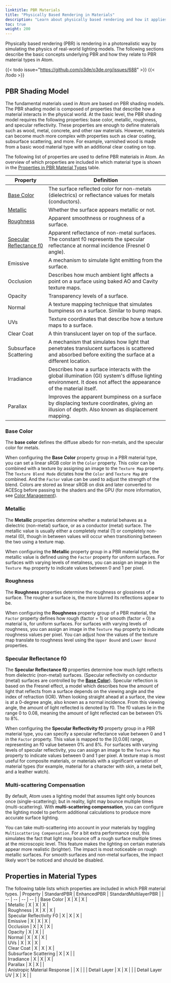 ```yaml
---
linktitle: PBR Materials
title: "Physically Based Rendering in Materials"
description: "Learn about physically based rendering and how it applies to materials in Atom."
toc: true
weight: 200
---  
```


Physically based rendering (PBR) is rendering in a photorealistic way by simulating the physics of real-world lighting models. The following sections describe the basic concepts underlying PBR and how they relate to PBR material types in Atom.

{{< todo issue="https://github.com/o3de/o3de.org/issues/688" >}}
{{< /todo >}}

## PBR Shading Model

The fundamental materials used in Atom are based on PBR shading models. The PBR shading model is composed of properties that describe how a material interacts in the physical world. At the basic level, the PBR shading model requires the following properties: base color, metallic, roughness, and specular reflectivity. These properties are enough to define materials such as wood, metal, concrete, and other raw materials. However, materials can become much more complex with properties such as clear coating, subsurface scattering, and more. For example, varnished wood is made from a basic wood material type with an additional clear coating on top.  

The following list of properties are used to define PBR materials in Atom. An overview of which properties are included in which material type is shown in the [Properties in PBR Material Types](#properties-in-pbr-material-types) table. 

| Property | Definition |
| - | - |
| [Base Color](#base-color) | The surface reflected color for non-metals (dielectrics) or reflectance values for metals (conductors). |
| [Metallic](#metallic) | Whether the surface appears metallic or not. |
| [Roughness](#roughness) | Apparent smoothness or roughness of a surface. |
| [Specular Reflectance f0](#specular-reflectance-f0) | Apparent reflectance of non-metal surfaces. The constant f0 represents the specular reflectance at normal incidence (Fresnel 0 angle). |
| Emissive | A mechanism to simulate light emitting from the surface. |
| Occlusion | Describes how much ambient light affects a point on a surface using baked AO and Cavity texture maps. |
| Opacity | Transparency levels of a surface. |
| Normal | A texture mapping technique that simulates bumpiness on a surface. Similar to bump maps. |
| UVs | Texture coordinates that describe how a texture maps to a surface. |
| Clear Coat | A thin translucent layer on top of the surface. |
| Subsurface Scattering | A mechanism that simulates how light that penetrates translucent surfaces is scattered and absorbed before exiting the surface at a different location. |
| Irradiance | Describes how a surface interacts with the global illumination (GI) system's diffuse lighting environment. It does not affect the appearance of the material itself. |
| Parallax | Improves the apparent bumpiness on a surface by displacing texture coordinates, giving an illusion of depth. Also known as displacement mapping. |

### Base Color

The **base color** defines the diffuse albedo for non-metals, and the specular color for metals. 

When configuring the **Base Color** property group in a PBR material type, you can set a linear sRGB color in the `Color` property. This color can be combined with a texture by assigning an image to the `Texture Map` property. The `Texture Blend Mode` dictates how the `Color` and `Texture Map` are combined. And the `Factor` value can be used to adjust the strength of the blend. Colors are stored as linear sRGB on disk and later converted to ACEScg before passing to the shaders and the GPU (for more information, see [Color Management](docs/atom-guide/look-dev/color-management/index.md)). 

### Metallic 

The **Metallic** properties determine whether a material behaves as a dielectric (non-metal) surface, or as a conductor (metal) surface. The metallic value is usually either a completely metal (1) or completely non-metal (0), though in between values will occur when transitioning between the two using a texture map. 

When configuring the **Metallic** property group in a PBR material type, the metallic value is defined using the `Factor` property for uniform surfaces. For surfaces with varying levels of metalness, you can assign an image in the `Texture Map` property to indicate values between 0 and 1 per pixel. 

### Roughness

The **Roughness** properties determine the roughness or glossiness of a surface. The rougher a surface is, the more blurred its reflections appear to be. 

When configuring the **Roughness** property group of a PBR material, the `Factor` property defines how rough (factor = 1) or smooth (factor = 0) a material is, for uniform surfaces. For surfaces with varying levels of roughness, you can assign an image in the `Texture Map` property to indicate roughness values per pixel. You can adjust how the values of the texture map translate to roughness level using the `Upper Bound` and `Lower Bound` properties. 

### Specular Reflectance f0

The **Specular Reflectance f0** properties determine how much light reflects from dielectric (non-metal) surfaces. (Specular reflectivity on conductor (metal) surfaces are controlled by the [**Base Color**](#base-color)). Specular reflection is based on the Fresnel effect, a model which describes how the amount of light that reflects from a surface depends on the viewing angle and the index of refraction (IOR). When looking straight ahead at a surface, the view is at a 0-degree angle, also known as a normal incidence. From this viewing angle, the amount of light reflected is denoted by f0. The f0 values lie in the range 0 to 0.08, meaning the amount of light reflected can be between 0% to 8%. 

When configuring the **Specular Reflectivity f0** property group in a PBR material type, you can specify a specular reflectance value between 0 and 1 in the `Factor` property. This value is mapped to the [0,0.08] range, representing an f0 value between 0% and 8%. For surfaces with varying levels of specular reflectivity, you can assign an image to the `Texture Map` property to indicate values between 0 and 1 per pixel. A texture map is most useful for composite materials, or materials with a significant variation of material types (for example, material for a character with skin, a metal belt, and a leather watch). 

### Multi-scattering Compensation

By default, Atom uses a lighting model that assumes light only bounces once (single-scattering); but in reality, light may bounce multiple times (multi-scattering). With **multi-scattering compensation**, you can configure the lighting model to perform additional calculations to produce more accurate surface lighting. 

You can take multi-scattering into account in your materials by toggling `Multiscattering Compensation`. For a bit extra performance cost, this simulates the fact that light may bounce off a rough surface multiple times at the microscopic level. This feature makes the lighting on certain materials appear more realistic (brighter). The impact is most noticeable on rough metallic surfaces. For smooth surfaces and non-metal surfaces, the impact likely won't be noticed and should be disabled.

## Properties in Material Types

The following table lists which properties are included in which PBR material types.
| Property | StandardPBR | EnhancedPBR | StandardMultilayerPBR |
| -- | -- | -- | -- |
| Base Color  | X | X | X |  
| Metallic  | X | X | X |  
| Roughness  | X | X | X |  
| Specular Reflectivity F0  | X | X | X |  
| Emissive  | X | X | X |  
| Occlusion | X | X | X |  
| Opacity  | X | X |  |  
| Normal  | X | X | X |  
| UVs  | X | X | X |  
| Clear Coat  | X | X | X |  
| Subsurface Scattering  | X | X |  |  
| Irradiance | X | X | X |  
| Parallax | X | X |  |  
| Anistropic Material Response |  | X |  |
| Detail Layer | X | X |  |
| Detail Layer UV | X | X |  |
